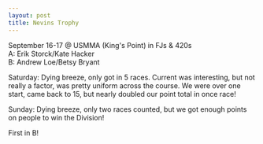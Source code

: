 ```yaml
--- 
layout: post
title: Nevins Trophy
---
```

September 16-17 @ USMMA (King's Point) in FJs & 420s<br />
A: Erik Storck/Kate Hacker<br />
B: Andrew Loe/Betsy Bryant

Saturday: Dying breeze, only got in 5 races. Current was interesting, but not really a factor, was pretty uniform across the course. We were over one start, came back to 15, but nearly doubled our point total in once race!

Sunday:  Dying breeze, only two races counted, but we got enough points on people to win the Division!

First in B!
